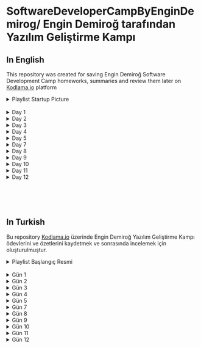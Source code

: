 # SoftwareDeveloperCampByEnginDemirog/ Engin Demiroğ tarafından Yazılım Geliştirme Kampı

## In English
This repository was created for saving Engin Demiroğ Software Development Camp homeworks, summaries and review them later on [Kodlama.io](https://www.kodlama.io/courses/enrolled/1235979) platform
<details>
<summary> Playlist Startup Picture</summary>

![alt text](https://process.fs.teachablecdn.com/ADNupMnWyR7kCWRvm76Laz/resize=width:705/https://www.filepicker.io/api/file/Zk7d1MdoSJ6cEShVbfd0)
</details>



</br>


<details>
<summary>Day 1</summary>

</details>


<details>
<summary>Day 2</summary>

</details>


<details>
<summary>Day 3</summary>



<summary>

[Day 3 Homework 3](https://github.com/sahinmaral/SoftwareDeveloperCampByEnginDemirog/tree/main/Day3Homework3/ClassMetotDemo)

[About Day 3 Homework 3](https://github.com/sahinmaral/SoftwareDeveloperCampByEnginDemirog/blob/main/Day3Homework3/ClassMetotDemo/Day3Homework3.md)


</summary>
</details>

</details>

<details>
<summary>Day 4</summary>

<summary>

[Day 4 Homework 5](https://github.com/sahinmaral/SoftwareDeveloperCampByEnginDemirog/tree/main/Day4Homework5/MyDictionaryClass)

[About Day 4 Homework 5](https://github.com/sahinmaral/SoftwareDeveloperCampByEnginDemirog/blob/main/Day4Homework5/MyDictionaryClass/Day4Homework5.md)
</summary>
</details>


<details>
<summary>Day 5</summary>

<summary>

[Day 5 Homework 5](https://github.com/sahinmaral/SoftwareDeveloperCampByEnginDemirog/tree/main/Day5Homework5/GameProject)
</summary>
<summary>

[About Day 5 Homework 5](https://github.com/sahinmaral/SoftwareDeveloperCampByEnginDemirog/blob/main/Day5Homework5/GameProject/Day5Homework5.md)
</summary>

</details>

<details>
<summary>Day 7</summary>

<summary>

[Day 7 Homework 2](https://github.com/sahinmaral/SoftwareDeveloperCampByEnginDemirog/tree/main/Day7Homework2/ReCapProject)
</summary>
<summary>

[About Day 7 Homework 2](https://github.com/sahinmaral/SoftwareDeveloperCampByEnginDemirog/blob/main/Day7Homework2/ReCapProject/Day7Homework2.md)

</summary>

</details>

<details>
<summary>Day 8</summary>
<summary>

[Day 8 Summary](https://github.com/sahinmaral/SoftwareDeveloperCampByEnginDemirog/tree/main/Day8/KampFinalProject)
</summary>

<summary>

[Day 8 Homework 1](https://github.com/sahinmaral/SoftwareDeveloperCampByEnginDemirog/tree/main/Day8Homework1/ReCapProject)
</summary>
<summary>

[About Day 8 Homework 1](https://github.com/sahinmaral/SoftwareDeveloperCampByEnginDemirog/blob/main/Day8Homework1/ReCapProject/Day8Homework1.md)

</summary>

</details>

<details>
<summary>Day 9</summary>
<summary>

[Day 9 Summary](https://github.com/sahinmaral/SoftwareDeveloperCampByEnginDemirog/tree/main/Day9/KampFinalProject)
</summary>

<summary>

[Day 9 Homework 1](https://github.com/sahinmaral/SoftwareDeveloperCampByEnginDemirog)
</summary>
<summary>

[About Day 9 Homework 1](https://github.com/sahinmaral/SoftwareDeveloperCampByEnginDemirog/blob/main/Day9Homework1/Day9Homework1.md)

</summary>

</details>

<details>
<summary>Day 10</summary>
<summary>

[Day 10 Summary](https://github.com/sahinmaral/SoftwareDeveloperCampByEnginDemirog/tree/main/Day10/KampFinalProject)
</summary>

<summary>

[Day 10 Homework 1](https://github.com/sahinmaral/SoftwareDeveloperCampByEnginDemirog/tree/main/Day10Homework1)
</summary>
<summary>

[About Day 10 Homework 1](https://github.com/sahinmaral/SoftwareDeveloperCampByEnginDemirog/blob/main/Day10Homework1/Day10Homework1.md)

</summary>

<summary>

[Day 10 Homework 4](https://github.com/sahinmaral/SoftwareDeveloperCampByEnginDemirog/tree/main/Day10Homework4)
</summary>
<summary>

[About Day 10 Homework 4](https://github.com/sahinmaral/SoftwareDeveloperCampByEnginDemirog/blob/main/Day10Homework4/Day10Homework4.md)

</summary>

</details>

<details>
<summary>Day 11</summary>
<summary>

[Day 11 Summary](https://github.com/sahinmaral/SoftwareDeveloperCampByEnginDemirog/tree/main/Day11/KampFinalProject)
</summary>

<summary>

[Day 11 Homework 1](https://github.com/sahinmaral/SoftwareDeveloperCampByEnginDemirog/tree/main/Day11Homework1)
</summary>
<summary>

[About Day 11 Homework 1](https://github.com/sahinmaral/SoftwareDeveloperCampByEnginDemirog/blob/main/Day11Homework1/Day11Homework1.md)

</summary>

</details>

<details>
<summary>Day 12</summary>
<summary>

[Day 12 Summary](https://github.com/sahinmaral/SoftwareDeveloperCampByEnginDemirog/tree/main/Day12/KampFinalProject)
</summary>



</details>



</br>
</br>
</br>
</br>

## In Turkish
Bu repository [Kodlama.io](https://www.kodlama.io/courses/enrolled/1235979) üzerinde Engin Demiroğ Yazılım Geliştirme Kampı ödevlerini ve özetlerini kaydetmek ve sonrasında incelemek için oluşturulmuştur.


<details>
<summary> Playlist Başlangıç Resmi</summary>

![alt text](https://process.fs.teachablecdn.com/ADNupMnWyR7kCWRvm76Laz/resize=width:705/https://www.filepicker.io/api/file/Zk7d1MdoSJ6cEShVbfd0)
</details>


</br>

<details>
<summary>Gün 1</summary>

</details>


<details>
<summary>Gün 2</summary>

</details>


<details>
<summary>Gün 3</summary>



<summary>

[Gün 3 Ödev 3](https://github.com/sahinmaral/SoftwareDeveloperCampByEnginDemirog/tree/main/Day3Homework3/ClassMetotDemo)

[Gün 3 Ödev 3 Hakkında](https://github.com/sahinmaral/SoftwareDeveloperCampByEnginDemirog/blob/main/Day3Homework3/ClassMetotDemo/Day3Homework3.md)


</summary>
</details>

</details>

<details>
<summary>Gün 4</summary>

<summary>

[Gün 4 Ödev 5](https://github.com/sahinmaral/SoftwareDeveloperCampByEnginDemirog/tree/main/Day4Homework5/MyDictionaryClass)

[About Day 4 Homework 5](https://github.com/sahinmaral/SoftwareDeveloperCampByEnginDemirog/blob/main/Day4Homework5/MyDictionaryClass/Day4Homework5.md)
</summary>
</details>


<details>
<summary>Gün 5</summary>

<summary>

[Gün 5 Homework 5](https://github.com/sahinmaral/SoftwareDeveloperCampByEnginDemirog/tree/main/Day5Homework5/GameProject)
</summary>
<summary>

[Gün 5 Ödev 5 Hakkında](https://github.com/sahinmaral/SoftwareDeveloperCampByEnginDemirog/blob/main/Day5Homework5/GameProject/Day5Homework5.md)
</summary>

</details>

<details>
<summary>Gün 7</summary>

<summary>

[Gün 7 Ödev 2](https://github.com/sahinmaral/SoftwareDeveloperCampByEnginDemirog/tree/main/Day7Homework2/ReCapProject)
</summary>
<summary>

[Gün 7 Ödev 2 Hakkında](https://github.com/sahinmaral/SoftwareDeveloperCampByEnginDemirog/blob/main/Day7Homework2/ReCapProject/Day7Homework2.md)

</summary>

</details>

<details>
<summary>Gün 8</summary>
<summary>

[Gün 8 Özet](https://github.com/sahinmaral/SoftwareDeveloperCampByEnginDemirog/tree/main/Day8/KampFinalProject)
</summary>

<summary>

[Gün 8 Ödev 1](https://github.com/sahinmaral/SoftwareDeveloperCampByEnginDemirog/tree/main/Day8Homework1/ReCapProject)
</summary>
<summary>

[Gün 8 Ödev 1 Hakkında](https://github.com/sahinmaral/SoftwareDeveloperCampByEnginDemirog/blob/main/Day8Homework1/ReCapProject/Day8Homework1.md)

</summary>

</details>

<details>
<summary>Gün 9</summary>
<summary>

[Gün 9 Özet](https://github.com/sahinmaral/SoftwareDeveloperCampByEnginDemirog/tree/main/Day9/KampFinalProject)
</summary>

<summary>

[Gün 9 Ödev 1](https://github.com/sahinmaral/SoftwareDeveloperCampByEnginDemirog)
</summary>
<summary>

[Gün 9 Ödev 1 Hakkında](https://github.com/sahinmaral/SoftwareDeveloperCampByEnginDemirog/blob/main/Day9Homework1/Day9Homework1.md)

</summary>

</details>

<details>
<summary>Gün 10</summary>
<summary>

[Gün 10 Özet](https://github.com/sahinmaral/SoftwareDeveloperCampByEnginDemirog/tree/main/Day10/KampFinalProject)
</summary>

<summary>

[Gün 10 Ödev 1](https://github.com/sahinmaral/SoftwareDeveloperCampByEnginDemirog/tree/main/Day10Homework1)
</summary>
<summary>

[Gün 10 Ödev 1 Hakkında](https://github.com/sahinmaral/SoftwareDeveloperCampByEnginDemirog/blob/main/Day10Homework1/Day10Homework1.md)

</summary>

<summary>

[Gün 10 Ödev 4](https://github.com/sahinmaral/SoftwareDeveloperCampByEnginDemirog/tree/main/Day10Homework4)
</summary>
<summary>

[Gün 10 Ödev 4 Hakkında](https://github.com/sahinmaral/SoftwareDeveloperCampByEnginDemirog/blob/main/Day10Homework4/Day10Homework4.md)

</summary>

</details>

<details>
<summary>Gün 11</summary>
<summary>

[Gün 11 Özet](https://github.com/sahinmaral/SoftwareDeveloperCampByEnginDemirog/tree/main/Day11/KampFinalProject)
</summary>

<summary>

[Gün 11 Ödev 1](https://github.com/sahinmaral/SoftwareDeveloperCampByEnginDemirog/tree/main/Day11Homework1)
</summary>
<summary>

[Gün 11 Ödev 1 Hakkında](https://github.com/sahinmaral/SoftwareDeveloperCampByEnginDemirog/blob/main/Day11Homework1/Day11Homework1.md)

</summary>

</details>

<details>
<summary>Gün 12</summary>
<summary>

[Gün 12 Özet](https://github.com/sahinmaral/SoftwareDeveloperCampByEnginDemirog/tree/main/Day12/KampFinalProject)
</summary>



</details>

